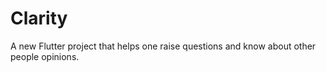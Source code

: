 # Clarity

A new Flutter project that helps one raise questions and know about other people opinions.


